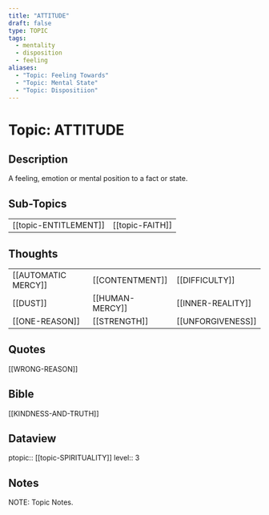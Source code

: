 ```yaml
---
title: "ATTITUDE"
draft: false
type: TOPIC
tags:
  - mentality
  - disposition
  - feeling
aliases:
  - "Topic: Feeling Towards"
  - "Topic: Mental State"
  - "Topic: Dispositiion"
---
```

# Topic: ATTITUDE 
## Description
A feeling, emotion or mental position to a fact or state.

## Sub-Topics
|     |     |
| --- | --- |
| [[topic-ENTITLEMENT]] | [[topic-FAITH]] |

## Thoughts
|     |     |     |
| --- | --- | --- |
| [[AUTOMATIC MERCY]] | [[CONTENTMENT]] | [[DIFFICULTY]] |
| [[DUST]] | [[HUMAN-MERCY]] | [[INNER-REALITY]] |
| [[ONE-REASON]] | [[STRENGTH]] | [[UNFORGIVENESS]] |

## Quotes
[[WRONG-REASON]]

## Bible
[[KINDNESS-AND-TRUTH]]

## Dataview
ptopic:: [[topic-SPIRITUALITY]]
level:: 3


## Notes
NOTE: Topic Notes.